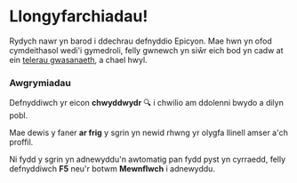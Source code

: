 # Llongyfarchiadau!
Rydych nawr yn barod i ddechrau defnyddio Epicyon. Mae hwn yn ofod cymdeithasol wedi'i gymedroli, felly gwnewch yn siŵr eich bod yn cadw at ein [telerau gwasanaeth](/terms), a chael hwyl.

### Awgrymiadau
Defnyddiwch yr eicon **chwyddwydr** 🔍 i chwilio am ddolenni bwydo a dilyn pobl.

Mae dewis y faner **ar frig** y sgrin yn newid rhwng yr olygfa llinell amser a'ch proffil.

Ni fydd y sgrin yn adnewyddu'n awtomatig pan fydd pyst yn cyrraedd, felly defnyddiwch **F5** neu'r botwm **Mewnflwch** i adnewyddu.
